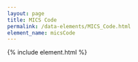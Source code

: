```yaml
---
layout: page
title: MICS Code
permalink: /data-elements/MICS_Code.html
element_name: micsCode
---
```

{% include element.html %}